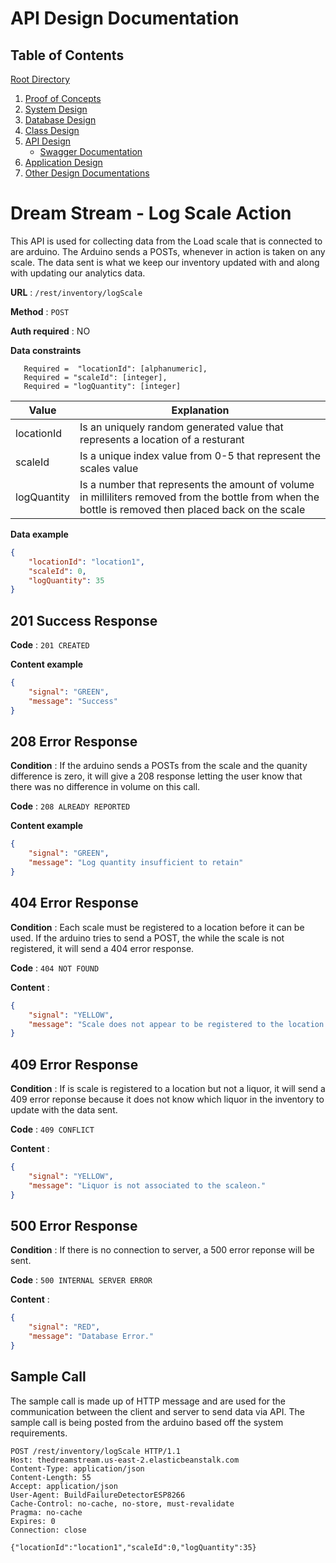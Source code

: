 # API Design Documentation

## Table of Contents 
[Root Directory](https://github.com/mmitar/capstone)
1. [Proof of Concepts](https://github.com/mmitar/capstone/tree/master/_Proof%20of%20Concept)	
2. [System Design](https://github.com/mmitar/capstone/tree/master/_System%20Design)
3. [Database Design](https://github.com/mmitar/capstone/tree/master/_Database%20Design)	
4. [Class Design](https://github.com/mmitar/capstone/tree/master/_Class%20Design)	
5. [API Design](https://github.com/mmitar/capstone/tree/master/_API%20Design)
	* [Swagger Documentation](https://github.com/mmitar/capstone/tree/master/_API%20Design)
6. [Application Design](https://github.com/mmitar/capstone/tree/master/_Application%20Design)
7. [Other Design Documentations](https://github.com/mmitar/capstone/tree/master/_Other)

# Dream Stream - Log Scale Action
This API is used for collecting data from the Load scale that is connected to are arduino. The Arduino sends a POSTs, whenever in action is taken on any scale. The data sent is what we keep our inventory updated with and along with updating our analytics data.

**URL** : `/rest/inventory/logScale`

**Method** : `POST`

**Auth required** : NO

**Data constraints**

```
   Required =  "locationId": [alphanumeric],
   Required = "scaleId": [integer],
   Required = "logQuantity": [integer]
```
| Value | Explanation |
| ------ | ------ |
| locationId | Is an uniquely random generated value that represents a location of a resturant |
| scaleId | Is a unique index value from 0-5 that represent the scales value|
| logQuantity | Is a number that represents the amount of volume in milliliters removed from the bottle from when the bottle is removed then placed back on the scale|

**Data example**

```json
{
    "locationId": "location1",
    "scaleId": 0,
    "logQuantity": 35
}
```

## 201 Success Response

**Code** : `201 CREATED`

**Content example**

```json
{
    "signal": "GREEN",
    "message": "Success"
}
```

## 208 Error Response

**Condition** : If the arduino sends a POSTs from  the scale and the quanity difference is zero, it will give a 208 response
letting the user know that there was no  difference in volume on this call.

**Code** : `208 ALREADY REPORTED`

**Content example**

```json
{
    "signal": "GREEN",
    "message": "Log quantity insufficient to retain"
}
```

## 404 Error Response

**Condition** : Each scale must be registered to a location before it can be used. If the arduino tries to send a POST, the while the
scale is not registered, it will send a 404 error response.

**Code** : `404 NOT FOUND`

**Content** :

```json
{
    "signal": "YELLOW",
    "message": "Scale does not appear to be registered to the location."
}
```

## 409 Error Response

**Condition** : If is scale is registered to a location but not a liquor, it will send a 409 error reponse because it does not know which liquor in the inventory to update with the data sent.

**Code** : `409 CONFLICT`

**Content** :

```json
{
    "signal": "YELLOW",
    "message": "Liquor is not associated to the scaleon."
}
```

## 500 Error Response

**Condition** : If there is no connection to server, a 500 error reponse will be sent.

**Code** : `500 INTERNAL SERVER ERROR`

**Content** :

```json
{
    "signal": "RED",
    "message": "Database Error."
}
```

## Sample Call

The sample call is made up of HTTP message and are used for the communication between the client and server to send data via API. The sample call is being posted from the arduino based off the system requirements.

```
POST /rest/inventory/logScale HTTP/1.1  
Host: thedreamstream.us-east-2.elasticbeanstalk.com  
Content-Type: application/json  
Content-Length: 55  
Accept: application/json  
User-Agent: BuildFailureDetectorESP8266  
Cache-Control: no-cache, no-store, must-revalidate  
Pragma: no-cache  
Expires: 0  
Connection: close  

{"locationId":"location1","scaleId":0,"logQuantity":35}
```
